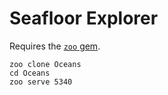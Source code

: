 Seafloor Explorer
=================

Requires the [`zoo` gem](https://github.com/zooniverse/Front-End-Assets/tree/app).

```
zoo clone Oceans
cd Oceans
zoo serve 5340
```
